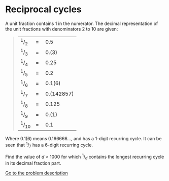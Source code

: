 Reciprocal cycles
=================


<p>A unit fraction contains 1 in the numerator. The decimal representation of the unit fractions with denominators 2 to 10 are given:</p>
<blockquote>
<table>
<tr>
<td><sup>1</sup>/<sub>2</sub></td><td>=&nbsp;</td><td>0.5</td>
</tr>
<tr>
<td><sup>1</sup>/<sub>3</sub></td><td>=&nbsp;</td><td>0.(3)</td>
</tr>
<tr>
<td><sup>1</sup>/<sub>4</sub></td><td>=&nbsp;</td><td>0.25</td>
</tr>
<tr>
<td><sup>1</sup>/<sub>5</sub></td><td>=&nbsp;</td><td>0.2</td>
</tr>
<tr>
<td><sup>1</sup>/<sub>6</sub></td><td>=&nbsp;</td><td>0.1(6)</td>
</tr>
<tr>
<td><sup>1</sup>/<sub>7</sub></td><td>=&nbsp;</td><td>0.(142857)</td>
</tr>
<tr>
<td><sup>1</sup>/<sub>8</sub></td><td>=&nbsp;</td><td>0.125</td>
</tr>
<tr>
<td><sup>1</sup>/<sub>9</sub></td><td>=&nbsp;</td><td>0.(1)</td>
</tr>
<tr>
<td><sup>1</sup>/<sub>10</sub></td><td>=&nbsp;</td><td>0.1</td>
</tr>
</table>
</blockquote>
<p>Where 0.1(6) means 0.166666..., and has a 1-digit recurring cycle. It can be seen that <sup>1</sup>/<sub>7</sub> has a 6-digit recurring cycle.</p>
<p>Find the value of <i>d</i> &lt; 1000 for which <sup>1</sup>/<sub><i>d</i></sub> contains the longest recurring cycle in its decimal fraction part.</p>



[Go to the problem description](https://projecteuler.net/problem=26)

